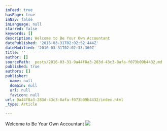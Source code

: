 ```yaml
---
inFeed: true
hasPage: true
inNav: false
inLanguage: null
starred: false
keywords: []
description: Welcome to Be Your Own Accountant
datePublished: '2016-03-31T02:02:52.444Z'
dateModified: '2016-03-31T02:02:33.360Z'
title: ''
author: []
sourcePath: _posts/2016-03-31-9a44f8a3-283d-43c3-8afa-f073b09b4432.md
published: true
authors: []
publisher:
  name: null
  domain: null
  url: null
  favicon: null
url: 9a44f8a3-283d-43c3-8afa-f073b09b4432/index.html
_type: Article

---
```

Welcome to Be Your Own Accountant
![](https://the-grid-user-content.s3-us-west-2.amazonaws.com/d3271358-e02c-4133-b033-1f505130a696.jpg)